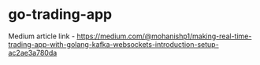 # go-trading-app
Medium article link - https://medium.com/@mohanishp1/making-real-time-trading-app-with-golang-kafka-websockets-introduction-setup-ac2ae3a780da